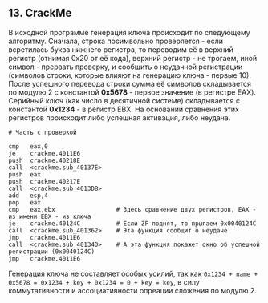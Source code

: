 ## 13.   CrackMe

В исходной программе генерация ключа происходит по следующему алгоритму. Сначала, строка посимвольно проверяется - если всретилась буква нижнего регистра, то переводим её в верхний регистр (отнимая 0x20 от её кода), верхний регистр - не трогаем, иной символ - прервать проверку, и сообщить о неудачной регистрации (символов строки, которые влияют на генерацию ключа - первые 10). После успешного перевода строки сумма её символов складывается по модулю 2 с константой **0x5678** - первое значение (в регистре EAX). Серийный ключ (как число в десятичной системе) складывается с константой **0x1234** - в регистр EBX. На основании сравнения этих регистров происходит либо успешная активация, либо неудача. 

```assembly
# Часть с проверкой

cmp   eax,0
je    crackme.4011E6
push  crackme.40218E
call  <crackme.sub_40137E>
push  eax
push  crackme.40217E
call  <crackme.sub_4013D8>
add   esp,4
pop   eax
cmp   eax,ebx                 # Здесь сравнение двух регистров, EAX - из имени EBX - из ключа
je    crackme.40124C          # Если ZF поднят, то прыгаем 0x0040124C
call  <crackme.sub_401362>    # Эта функция сообщит о неудаче
jmp   crackme.4011E6            
call  <crackme.sub_40134D>    # А эта функция покажет окно об успешной регистрации (0x0040124C)
jmp   crackme.4011E6        

```



Генерация ключа не составляет особых усилий, так как `0x1234 + name + 0x5678 = 0x1234 + key + 0x1234 = 0 + key = key`, в силу коммутативности и ассоциативности опреации сложения по модулю 2. 
